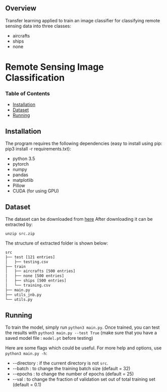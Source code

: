 ## Overview
Transfer learning applied to train an image classifier for classifying remote sensing data into three classes:
* aircrafts
* ships
* none

# Remote Sensing Image Classification
### Table of Contents
- [Installation](#installation)
- [Dataset](#dataset)
- [Running](#running)

## Installation
The program requires the following dependencies (easy to install using pip: pip3 install -r requirements.txt):
* python 3.5
* pytorch
* numpy
* pandas
* matplotlib
* Pillow
* CUDA (for using GPU)

## Dataset

The dataset can be downloaded from [here](https://drive.google.com/file/d/1rRh_2oxTGPfbTt6yLVZQ8R7BQ-672uXY/view?usp=sharing)
After downloading it can be extracted by:
```
unzip src.zip
```
The structure of extracted folder is shown below:
```bash
src
├── test [121 entries]
│   ├── testing.csv
├── train
│   ├── aircrafts [500 entries]
│   ├── none [500 entries]
│   ├── ships [500 entries]
│   └── training.csv
├── main.py
├── utils_jnb.py
└── utils.py
```
## Running

To train the model, simply run ```python3 main.py```. Once trained, you can test the results with ```python3 main.py --test True``` (make sure that you have a saved model file : ```model.pt``` before testing)

Here are some flags which could be useful. For more help and options, use ```python3 main.py -h```:

- --directory <name> : if the current directory is not ```src```.
- --batch <number> : to change the training batch size (default = 32)
- --epochs <number> : to change the number of epochs (default = 25)
- --val <fraction> : to change the fraction of validation set out of total training set (default = 0.1)
